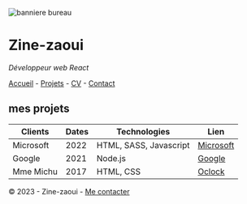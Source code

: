 ![banniere bureau](https://www.studyrama.com/sites/default/files/inline-images/migrate/35/22985.jpg)

# Zine-zaoui
*Développeur web React*

[Accueil](readme.md) - [Projets](projet.md) - [CV]() - [Contact]()

## mes projets

| Clients | Dates | Technologies | Lien |
| ----------- | ----------- | ----------- | ----------- |
| Microsoft | 2022 | HTML, SASS, Javascript | [Microsoft](https://www.microsoft.com/fr-fr) |
| Google | 2021 | Node.js | [Google](https://www.google.fr) |
| Mme Michu | 2017 | HTML, CSS | [Oclock](https://oclock.io/)

© 2023 - Zine-zaoui - [Me contacter]()